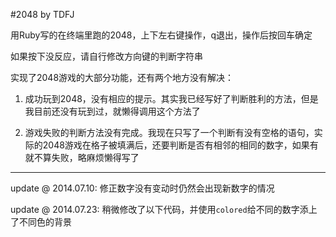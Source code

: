 #2048 by TDFJ  

用Ruby写的在终端里跑的2048，上下左右键操作，q退出，操作后按回车确定  

如果按下没反应，请自行修改方向键的判断字符串  

实现了2048游戏的大部分功能，还有两个地方没有解决：  

1. 成功玩到2048，没有相应的提示。其实我已经写好了判断胜利的方法，但是我目前还没有玩到过，就懒得调用这个方法了  

2. 游戏失败的判断方法没有完成。我现在只写了一个判断有没有空格的语句，实际的2048游戏在格子被填满后，还要判断是否有相邻的相同的数字，如果有就不算失败，略麻烦懒得写了  

---  

update @ 2014.07.10: 修正数字没有变动时仍然会出现新数字的情况  

update @ 2014.07.23: 稍微修改了以下代码，并使用```colored```给不同的数字添上了不同色的背景